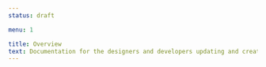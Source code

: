```yaml
---
status: draft

menu: 1

title: Overview
text: Documentation for the designers and developers updating and creating Design System patterns
---
```


